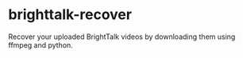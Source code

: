 # brighttalk-recover
Recover your uploaded BrightTalk videos by downloading them using ffmpeg and python.
